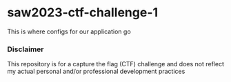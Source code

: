 # saw2023-ctf-challenge-1
This is where configs for our application go

### Disclaimer
This repository is for a capture the flag (CTF) challenge and does not reflect my actual personal and/or professional development practices
